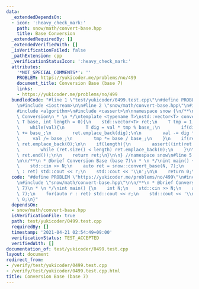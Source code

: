 ```yaml
---
data:
  _extendedDependsOn:
  - icon: ':heavy_check_mark:'
    path: snow/math/convert-base.hpp
    title: Base Conversion
  _extendedRequiredBy: []
  _extendedVerifiedWith: []
  _isVerificationFailed: false
  _pathExtension: cpp
  _verificationStatusIcon: ':heavy_check_mark:'
  attributes:
    '*NOT_SPECIAL_COMMENTS*': ''
    PROBLEM: https://yukicoder.me/problems/no/499
    document_title: Conversion Base (base 7)
    links:
    - https://yukicoder.me/problems/no/499
  bundledCode: "#line 1 \"test/yukicoder/0499.test.cpp\"\n#define PROBLEM \"https://yukicoder.me/problems/no/499\"\
    \n#include <iostream>\n\n#line 2 \"snow/math/convert-base.hpp\"\n#include <vector>\n\
    #include <algorithm>\n#include <cassert>\n\nnamespace snow {\n/**\n * @brief Base\
    \ Conversion\n * \n */\ntemplate <typename T>\nstd::vector<T> convert_base(T val,\
    \ T base, int length = 0){\n    std::vector<T> ret;\n    T tmp = 1, base_ = abs(base);\n\
    \    while(val){\n        T dig = val * tmp % base_;\n        if(dig < 0) dig\
    \ += base_;\n        ret.emplace_back(dig);\n\n        val -= dig * tmp;\n   \
    \     val /= base_;\n        tmp *= base / base_;\n    }\n    if(ret.empty())\
    \ ret.emplace_back(0);\n\n    if(length){\n        assert((int)ret.size() <= length);\n\
    \        while (ret.size() < length) ret.emplace_back(0);\n    }\n\n    std::reverse(ret.begin(),\
    \ ret.end());\n\n    return ret;\n}\n\n} //namespace snow\n#line 5 \"test/yukicoder/0499.test.cpp\"\
    \n\n/**\n * @brief Conversion Base (base 7)\n * \n */\nint main() {\n    int N;\n\
    \    std::cin >> N;\n    auto ret = snow::convert_base(N, 7);\n    for(auto r\
    \ : ret) std::cout << r;\n    std::cout << '\\n';\n\n    return 0;\n}\n"
  code: "#define PROBLEM \"https://yukicoder.me/problems/no/499\"\n#include <iostream>\n\
    \n#include \"snow/math/convert-base.hpp\"\n\n/**\n * @brief Conversion Base (base\
    \ 7)\n * \n */\nint main() {\n    int N;\n    std::cin >> N;\n    auto ret = snow::convert_base(N,\
    \ 7);\n    for(auto r : ret) std::cout << r;\n    std::cout << '\\n';\n\n    return\
    \ 0;\n}"
  dependsOn:
  - snow/math/convert-base.hpp
  isVerificationFile: true
  path: test/yukicoder/0499.test.cpp
  requiredBy: []
  timestamp: '2021-04-21 02:54:49+09:00'
  verificationStatus: TEST_ACCEPTED
  verifiedWith: []
documentation_of: test/yukicoder/0499.test.cpp
layout: document
redirect_from:
- /verify/test/yukicoder/0499.test.cpp
- /verify/test/yukicoder/0499.test.cpp.html
title: Conversion Base (base 7)
---
```

